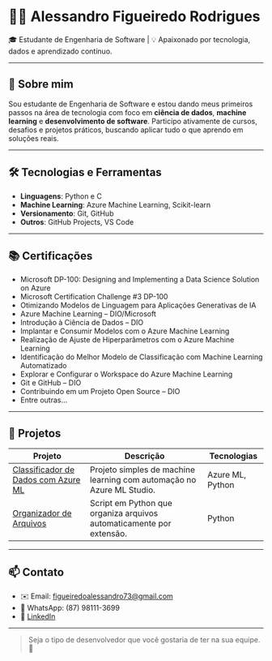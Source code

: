 # 👨‍💻 Alessandro Figueiredo Rodrigues

🎓 Estudante de Engenharia de Software | 💡 Apaixonado por tecnologia, dados e aprendizado contínuo.

---

## 🚀 Sobre mim

Sou estudante de Engenharia de Software e estou dando meus primeiros passos na área de tecnologia com foco em **ciência de dados**, **machine learning** e **desenvolvimento de software**. Participo ativamente de cursos, desafios e projetos práticos, buscando aplicar tudo o que aprendo em soluções reais.

---

## 🛠️ Tecnologias e Ferramentas

- **Linguagens**: Python e C
- **Machine Learning**: Azure Machine Learning, Scikit-learn
- **Versionamento**: Git, GitHub
- **Outros**: GitHub Projects, VS Code

---

## 📚 Certificações

- Microsoft DP-100: Designing and Implementing a Data Science Solution on Azure
- Microsoft Certification Challenge #3 DP-100
- Otimizando Modelos de Linguagem para Aplicações Generativas de IA
- Azure Machine Learning – DIO/Microsoft
- Introdução à Ciência de Dados – DIO
- Implantar e Consumir Modelos com o Azure Machine Learning
- Realização de Ajuste de Hiperparâmetros com o Azure Machine Learning
- Identificação do Melhor Modelo de Classificação com Machine Learning Automatizado
- Explorar e Configurar o Workspace do Azure Machine Learning
- Git e GitHub – DIO
- Contribuindo em um Projeto Open Source – DIO
- Entre outras...

---

## 📁 Projetos

| Projeto | Descrição | Tecnologias |
|--------|------------|-------------|
| [Classificador de Dados com Azure ML](#) | Projeto simples de machine learning com automação no Azure ML Studio. | Azure ML, Python |
| [Organizador de Arquivos](#) | Script em Python que organiza arquivos automaticamente por extensão. | Python |

---

## 📫 Contato

- ✉️ Email: figueiredoalessandro73@gmail.com  
- 📱 WhatsApp: (87) 98111-3699  
- 💼 [LinkedIn](https://www.linkedin.com/in/alessandro-a11y/)

---

> Seja o tipo de desenvolvedor que você gostaria de ter na sua equipe.🚀

